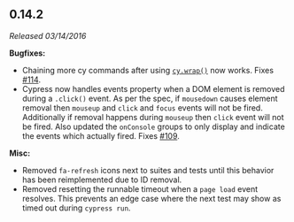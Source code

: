 ## 0.14.2

_Released 03/14/2016_

**Bugfixes:**

- Chaining more cy commands after using [`cy.wrap()`](/api/commands/wrap) now
  works. Fixes [#114](https://github.com/cypress-io/cypress/issues/114).
- Cypress now handles events property when a DOM element is removed during a
  `.click()` event. As per the spec, if `mousedown` causes element removal then
  `mouseup` and `click` and `focus` events will not be fired. Additionally if
  removal happens during `mouseup` then `click` event will not be fired. Also
  updated the `onConsole` groups to only display and indicate the events which
  actually fired. Fixes
  [#109](https://github.com/cypress-io/cypress/issues/109).

**Misc:**

- Removed `fa-refresh` icons next to suites and tests until this behavior has
  been reimplemented due to ID removal.
- Removed resetting the runnable timeout when a `page load` event resolves. This
  prevents an edge case where the next test may show as timed out during
  `cypress run`.
